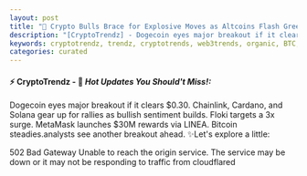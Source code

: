 ```yaml
---
layout: post
title: "🌅 Crypto Bulls Brace for Explosive Moves as Altcoins Flash Green"
description: "[CryptoTrendz] - Dogecoin eyes major breakout if it clears $0.30. Chainlink, Cardano, and Solana gear up for rallies as bullish sentiment builds. Floki targets a 3x surge. MetaMask launches $30M rewards via LINEA. Bitcoin steadies.analysts see another breakout ahead."
keywords: cryptotrendz, trendz, cryptotrends, web3trends, organic, BTC, Binance, ETH, Market, Token, banking, XRP, crypto, Bitcoin, SOL, stablecoins
categories: curated
---
```


#### ⚡ CryptoTrendz - 📌 *Hot Updates You Should't Miss!:*

Dogecoin eyes major breakout if it clears $0.30. Chainlink, Cardano, and Solana gear up for rallies as bullish sentiment builds. Floki targets a 3x surge. MetaMask launches $30M rewards via LINEA. Bitcoin steadies.analysts see another breakout ahead. ✨Let's explore a little:


502 Bad Gateway Unable to reach the origin service. The service may be down or it may not be responding to traffic from cloudflared